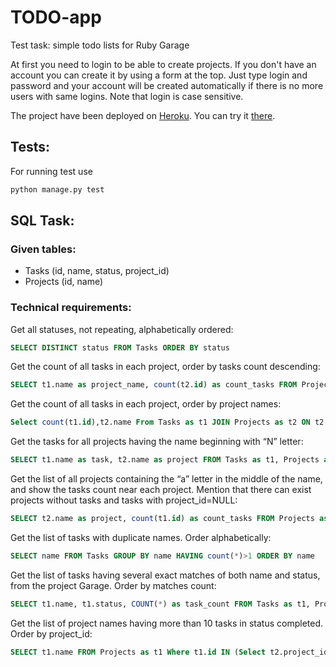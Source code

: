 # TODO-app
Test task: simple todo lists for Ruby Garage

At first you need to login to be able to create projects. If you don't have an account you can create it by using a form at the top. Just type login and password and your account will be created automatically if there is no more users with same logins. Note that login is case sensitive.

The project have been deployed on [Heroku](https://herokuapp.com). You can try it [there](https://jason-to-do-app.herokuapp.com).

## Tests:

For running test use 
```python
python manage.py test
```

## SQL Task:

### Given tables:

* Tasks (id, name, status, project_id)
* Projects (id, name)

### Technical requirements:

Get all statuses, not repeating, alphabetically ordered:
```sql
SELECT DISTINCT status FROM Tasks ORDER BY status
```

Get the count of all tasks in each project, order by tasks count descending:
```sql
SELECT t1.name as project_name, count(t2.id) as count_tasks FROM Projects as t1 LEFT JOIN Tasks as t2 ON t2.project_id = t1.id GROUP BY project_name ORDER BY count_tasks DESC
```

Get the count of all tasks in each project, order by project names:
```sql
Select count(t1.id),t2.name From Tasks as t1 JOIN Projects as t2 ON t2.id = t1.project_id GROUP BY project_id ORDER BY t2.name
```

Get the tasks for all projects having the name beginning with “N” letter:
```sql
SELECT t1.name as task, t2.name as project FROM Tasks as t1, Projects as t2 WHERE t2.name LIKE "N%" AND t1.project_id = t2.id
```

Get the list of all projects containing the “a” letter in the middle of the name, and show the tasks count near each project. Mention that there can exist projects without tasks and tasks with project_id=NULL:
```sql
SELECT t2.name as project, count(t1.id) as count_tasks FROM Projects as t2 LEFT JOIN Tasks as t1 on t1.project_id = t2.id WHERE t2.name LIKE "%a%" AND t2.name NOT LIKE "a%" AND t2.name NOT LIKE "%a" GROUP BY project
```

Get the list of tasks with duplicate names. Order alphabetically:
```sql
SELECT name FROM Tasks GROUP BY name HAVING count(*)>1 ORDER BY name
```

Get the list of tasks having several exact matches of both name and status, from the project Garage. Order by matches count:
```sql
SELECT t1.name, t1.status, COUNT(*) as task_count FROM Tasks as t1, Projects as t2 WHERE t2.name="Garage" AND t1.project_id = t2.id GROUP BY t1.name, t1.status HAVING count(*)>1 ORDER BY task_count
```

Get the list of project names having more than 10 tasks in status completed. Order by project_id:
```sql
SELECT t1.name FROM Projects as t1 Where t1.id IN (Select t2.project_id From Tasks as t2 Where t2.status = 0 HAVING count(*)>10) ORDER BY t1.id
```